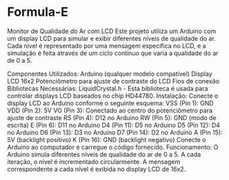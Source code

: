 # Formula-E
Monitor de Qualidade do Ar com LCD
Este projeto utiliza um Arduino com um display LCD para simular e exibir diferentes níveis de qualidade do ar. Cada nível é representado por uma mensagem específica no LCD, e a simulação é feita através de um ciclo contínuo que varia a qualidade do ar de 0 a 5.

Componentes Utilizados:
Arduino (qualquer modelo compatível)
Display LCD 16x2
Potenciômetro para ajuste de contraste do LCD
Fios de conexão
Bibliotecas Necessárias:
LiquidCrystal.h - Esta biblioteca é usada para controlar displays LCD baseados no chip HD44780.
Instalação:
Conecte o display LCD ao Arduino conforme o seguinte esquema:
VSS (Pin 1): GND
VDD (Pin 2): 5V
VO (Pin 3): Conectado ao centro do potenciômetro para ajuste de contraste
RS (Pin 4): D12 no Arduino
RW (Pin 5): GND (modo de escrita)
E (Pin 6): D11 no Arduino
D4 (Pin 11): D5 no Arduino
D5 (Pin 12): D4 no Arduino
D6 (Pin 13): D3 no Arduino
D7 (Pin 14): D2 no Arduino
A (Pin 15): 5V (backlight positivo)
K (Pin 16): GND (backlight negativo)
Conecte o Arduino ao computador e carregue o código fornecido.
Funcionamento:
O Arduino simula diferentes níveis de qualidade do ar de 0 a 5.
A cada iteração, o nível é incrementado circularmente.
A mensagem correspondente a cada nível é exibida no display LCD de 16x2.
